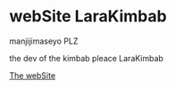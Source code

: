 # webSite LaraKimbab

manjijimaseyo PLZ

the dev of the kimbab pleace LaraKimbab

[The webSite](https://larakimbab.com/?target=_blank)
